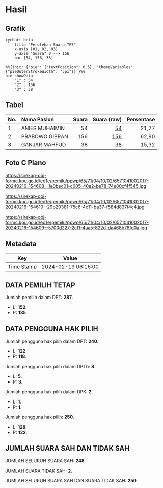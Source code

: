 # Hasil

## Grafik

```mermaid
xychart-beta
    title "Perolehan Suara TPS"
    x-axis [01, 02, 03]
    y-axis "Suara" 0 --> 156
    bar [54, 156, 38]
```

```mermaid
%%{init: {"pie": {"textPosition": 0.5}, "themeVariables": {"pieOuterStrokeWidth": "5px"}} }%%
pie showData
    "1" : 54
    "2" : 156
    "3" : 38
```

## Tabel

| No. | Nama Paslon    | Suara | Suara (raw) | Persentase |
|:--- |:-------------- | -----:| -----------:| ----------:|
| 1   | ANIES MUHAIMIN | 54    | [54][p-1]   | 21,77      |
| 2   | PRABOWO GIBRAN | 156   | [156][p-2]  | 62,90      |
| 3   | GANJAR MAHFUD  | 38    | [38][p-3]   | 15,32      |


[p-1]: https://github.com/gigit-pemilu/pemilu-2024-65-kalimantan-utara/blob/main/pilpres/hitung-suara/sub/65-kalimantan-utara/sub/71-kota-tarakan/sub/04-tarakan-utara/sub/1002-juata-permai/sub/017-tps/sub/paslon-1.txt
[p-2]: https://github.com/gigit-pemilu/pemilu-2024-65-kalimantan-utara/blob/main/pilpres/hitung-suara/sub/65-kalimantan-utara/sub/71-kota-tarakan/sub/04-tarakan-utara/sub/1002-juata-permai/sub/017-tps/sub/paslon-2.txt
[p-3]: https://github.com/gigit-pemilu/pemilu-2024-65-kalimantan-utara/blob/main/pilpres/hitung-suara/sub/65-kalimantan-utara/sub/71-kota-tarakan/sub/04-tarakan-utara/sub/1002-juata-permai/sub/017-tps/sub/paslon-3.txt

## Foto C Plano

https://sirekap-obj-formc.kpu.go.id/ed1e/pemilu/ppwp/65/71/04/10/02/6571041002017-20240216-154608--1e0bec01-c005-40a2-be78-74e80cf4f545.jpg

https://sirekap-obj-formc.kpu.go.id/ed1e/pemilu/ppwp/65/71/04/10/02/6571041002017-20240216-154610--29b20381-75c6-4c11-ba37-f584d837f4c4.jpg

https://sirekap-obj-formc.kpu.go.id/ed1e/pemilu/ppwp/65/71/04/10/02/6571041002017-20240216-154609--5700d227-2cf1-4aa5-822d-da468b78fd0a.jpg


## Metadata

| Key        | Value               |
| ---------- | ------------------- |
| Time Stamp | 2024-02-19 06:16:00 |


## DATA PEMILIH TETAP

Jumlah pemilih dalam DPT: **287**.
 * L: **152**.
 * P: **135**.

## DATA PENGGUNA HAK PILIH

Jumlah pengguna hak pilih dalam DPT: **240**.
 * L: **122**.
 * P: **118**.

Jumlah pengguna hak pilih dalam DPTb: **8**.
 * L: **5**.
 * P: **3**.

Jumlah pengguna hak pilih dalam DPK: **2**.
 * L: **1**.
 * P: **1**.

Jumlah pengguna hak pilih: **250**.
 * L: **128**.
 * P: **122**.

## JUMLAH SUARA SAH DAN TIDAK SAH

JUMLAH SELURUH SUARA SAH: **248**.

JUMLAH SUARA TIDAK SAH: **2**.

JUMLAH SELURUH SUARA SAH DAN SUARA TIDAK SAH: **250**.


